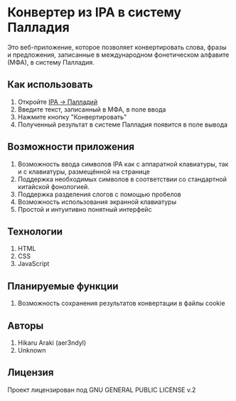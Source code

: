 # Конвертер из IPA в систему Палладия
Это веб-приложение, которое позволяет конвертировать слова, фразы и предложения, записанные в международном фонетическом алфавите (МФА), в систему Палладия.

## Как использовать
1. Откройте [IPA → Палладий](https://github.com/aer3ndyl/ipa-cyrillic-chinese)
2. Введите текст, записанный в МФА, в поле ввода
3. Нажмите кнопку "Конвертировать"
4. Полученный результат в системе Палладия появится в поле вывода

## Возможности приложения
1. Возможность ввода символов IPA как с аппаратной клавиатуры, так и с клавиатуры, размещённой на странице
2. Поддержка необходимых символов в соответствии со стандартной китайской фонологией.
3. Поддержка разделения слогов с помощью пробелов
4. Возможность использования экранной клавиатуры
5. Простой и интуитивно понятный интерфейс

## Технологии
1. HTML
2. CSS
3. JavaScript

## Планируемые функции
1. Возможность сохранения результатов конвертации в файлы cookie

## Авторы
1. Hikaru Araki (aer3ndyl)
2. Unknown

## Лицензия
Проект лицензирован под GNU GENERAL PUBLIC LICENSE v.2
